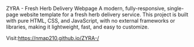 ZYRA - Fresh Herb Delivery Webpage
A modern, fully-responsive, single-page website template for a fresh herb delivery service. This project is built with pure HTML, CSS, and JavaScript, with no external frameworks or libraries, making it lightweight, fast, and easy to customize.


Visit:https://nmap210.github.io/ZYRA-/

